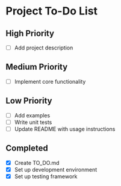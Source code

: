 # Project To-Do List

## High Priority
- [ ] Add project description

## Medium Priority
- [ ] Implement core functionality

## Low Priority
- [ ] Add examples
- [ ] Write unit tests
- [ ] Update README with usage instructions

## Completed
- [x] Create TO_DO.md
- [x] Set up development environment
- [x] Set up testing framework

## 
